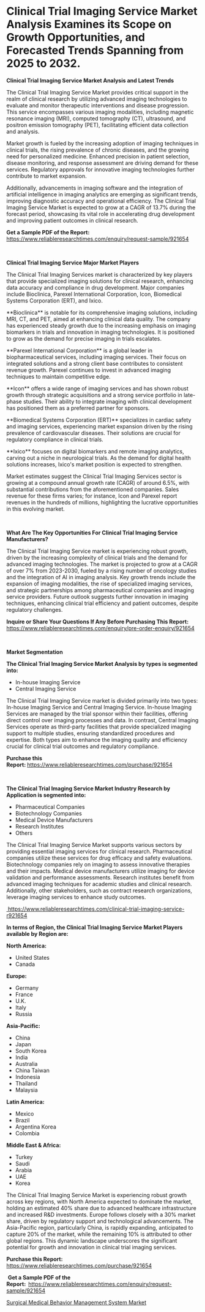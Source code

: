 <p><h1>Clinical Trial Imaging Service Market Analysis Examines its Scope on Growth Opportunities, and Forecasted Trends Spanning from 2025 to 2032.</h1></p><p><strong>Clinical Trial Imaging Service Market Analysis and Latest Trends</strong></p>
<p><p>The Clinical Trial Imaging Service Market provides critical support in the realm of clinical research by utilizing advanced imaging technologies to evaluate and monitor therapeutic interventions and disease progression. This service encompasses various imaging modalities, including magnetic resonance imaging (MRI), computed tomography (CT), ultrasound, and positron emission tomography (PET), facilitating efficient data collection and analysis.</p><p>Market growth is fueled by the increasing adoption of imaging techniques in clinical trials, the rising prevalence of chronic diseases, and the growing need for personalized medicine. Enhanced precision in patient selection, disease monitoring, and response assessment are driving demand for these services. Regulatory approvals for innovative imaging technologies further contribute to market expansion. </p><p>Additionally, advancements in imaging software and the integration of artificial intelligence in imaging analytics are emerging as significant trends, improving diagnostic accuracy and operational efficiency. The Clinical Trial Imaging Service Market is expected to grow at a CAGR of 13.7% during the forecast period, showcasing its vital role in accelerating drug development and improving patient outcomes in clinical research.</p></p>
<p><strong>Get a Sample PDF of the Report:&nbsp;</strong> <a href="https://www.reliableresearchtimes.com/enquiry/request-sample/921654?utm_campaign=2241&utm_medium=2&utm_source=Github&utm_content=ia&utm_term=07032025&utm_id=clinical-trial-imaging-service">https://www.reliableresearchtimes.com/enquiry/request-sample/921654</a></p>
<p>&nbsp;</p>
<p><strong>Clinical Trial Imaging Service Major Market Players</strong></p>
<p><p>The Clinical Trial Imaging Services market is characterized by key players that provide specialized imaging solutions for clinical research, enhancing data accuracy and compliance in drug development. Major companies include Bioclinica, Parexel International Corporation, Icon, Biomedical Systems Corporation (ERT), and Ixico.</p><p>**Bioclinica** is notable for its comprehensive imaging solutions, including MRI, CT, and PET, aimed at enhancing clinical data quality. The company has experienced steady growth due to the increasing emphasis on imaging biomarkers in trials and innovation in imaging technologies. It is positioned to grow as the demand for precise imaging in trials escalates.</p><p>**Parexel International Corporation** is a global leader in biopharmaceutical services, including imaging services. Their focus on integrated solutions and a strong client base contributes to consistent revenue growth. Parexel continues to invest in advanced imaging techniques to maintain competitive edge.</p><p>**Icon** offers a wide range of imaging services and has shown robust growth through strategic acquisitions and a strong service portfolio in late-phase studies. Their ability to integrate imaging with clinical development has positioned them as a preferred partner for sponsors.</p><p>**Biomedical Systems Corporation (ERT)** specializes in cardiac safety and imaging services, experiencing market expansion driven by the rising prevalence of cardiovascular diseases. Their solutions are crucial for regulatory compliance in clinical trials.</p><p>**Ixico** focuses on digital biomarkers and remote imaging analytics, carving out a niche in neurological trials. As the demand for digital health solutions increases, Ixico's market position is expected to strengthen.</p><p>Market estimates suggest the Clinical Trial Imaging Services sector is growing at a compound annual growth rate (CAGR) of around 6.5%, with substantial contributions from the aforementioned companies. Sales revenue for these firms varies; for instance, Icon and Parexel report revenues in the hundreds of millions, highlighting the lucrative opportunities in this evolving market.</p></p>
<p>&nbsp;</p>
<p><strong>What Are The Key Opportunities For Clinical Trial Imaging Service Manufacturers?</strong></p>
<p><p>The Clinical Trial Imaging Service market is experiencing robust growth, driven by the increasing complexity of clinical trials and the demand for advanced imaging technologies. The market is projected to grow at a CAGR of over 7% from 2023-2030, fueled by a rising number of oncology studies and the integration of AI in imaging analysis. Key growth trends include the expansion of imaging modalities, the rise of specialized imaging services, and strategic partnerships among pharmaceutical companies and imaging service providers. Future outlook suggests further innovation in imaging techniques, enhancing clinical trial efficiency and patient outcomes, despite regulatory challenges.</p></p>
<p><strong>Inquire or Share Your Questions If Any Before Purchasing This Report:</strong> <a href="https://www.reliableresearchtimes.com/enquiry/pre-order-enquiry/921654?utm_campaign=2241&utm_medium=2&utm_source=Github&utm_content=ia&utm_term=07032025&utm_id=clinical-trial-imaging-service">https://www.reliableresearchtimes.com/enquiry/pre-order-enquiry/921654</a></p>
<p>&nbsp;</p>
<p><strong>Market Segmentation</strong></p>
<p><strong>The Clinical Trial Imaging Service Market Analysis by types is segmented into:</strong></p>
<p><ul><li>In-house Imaging Service</li><li>Central Imaging Service</li></ul></p>
<p><p>The Clinical Trial Imaging Service market is divided primarily into two types: In-house Imaging Service and Central Imaging Service. In-house Imaging Services are managed by the trial sponsor within their facilities, offering direct control over imaging processes and data. In contrast, Central Imaging Services operate as third-party facilities that provide specialized imaging support to multiple studies, ensuring standardized procedures and expertise. Both types aim to enhance the imaging quality and efficiency crucial for clinical trial outcomes and regulatory compliance.</p></p>
<p><strong>Purchase this Report:&nbsp;</strong><a href="https://www.reliableresearchtimes.com/purchase/921654?utm_campaign=2241&utm_medium=2&utm_source=Github&utm_content=ia&utm_term=07032025&utm_id=clinical-trial-imaging-service">https://www.reliableresearchtimes.com/purchase/921654</a></p>
<p>&nbsp;</p>
<p><strong>The Clinical Trial Imaging Service Market Industry Research by Application is segmented into:</strong></p>
<p><ul><li>Pharmaceutical Companies</li><li>Biotechnology Companies</li><li>Medical Device Manufacturers</li><li>Research Institutes</li><li>Others</li></ul></p>
<p><p>The Clinical Trial Imaging Service Market supports various sectors by providing essential imaging services for clinical research. Pharmaceutical companies utilize these services for drug efficacy and safety evaluations. Biotechnology companies rely on imaging to assess innovative therapies and their impacts. Medical device manufacturers utilize imaging for device validation and performance assessments. Research institutes benefit from advanced imaging techniques for academic studies and clinical research. Additionally, other stakeholders, such as contract research organizations, leverage imaging services to enhance study outcomes.</p></p>
<p><a href="https://www.reliableresearchtimes.com/clinical-trial-imaging-service-r921654?utm_campaign=2241&utm_medium=2&utm_source=Github&utm_content=ia&utm_term=07032025&utm_id=clinical-trial-imaging-service">&nbsp;https://www.reliableresearchtimes.com/clinical-trial-imaging-service-r921654</a></p>
<p><strong>In terms of Region, the Clinical Trial Imaging Service Market Players available by Region are:</strong></p>
<p>
    <p> <strong> North America: </strong>
        <ul>
            <li>United States</li>
            <li>Canada</li>
        </ul>
        </p> 
    <p> <strong> Europe: </strong>
        <ul>
            <li>Germany</li>
            <li>France</li>
            <li>U.K.</li>
            <li>Italy</li>
            <li>Russia</li>
        </ul>
        </p> 
    <p> <strong> Asia-Pacific: </strong>
        <ul>
            <li>China</li>
            <li>Japan</li>
            <li>South Korea</li>
            <li>India</li>
            <li>Australia</li>
            <li>China Taiwan</li>
            <li>Indonesia</li>
            <li>Thailand</li>
            <li>Malaysia</li>
        </ul>
        </p> 
    <p> <strong> Latin America: </strong>
        <ul>
            <li>Mexico</li>
            <li>Brazil</li>
            <li>Argentina Korea</li>
            <li>Colombia</li>
        </ul>
        </p> 
    <p> <strong> Middle East & Africa: </strong>
        <ul>
            <li>Turkey</li>
            <li>Saudi</li>
            <li>Arabia</li>
            <li>UAE</li>
            <li>Korea</li>
        </ul>
    </p>
    </p>
<p><p>The Clinical Trial Imaging Service Market is experiencing robust growth across key regions, with North America expected to dominate the market, holding an estimated 40% share due to advanced healthcare infrastructure and increased R&D investments. Europe follows closely with a 30% market share, driven by regulatory support and technological advancements. The Asia-Pacific region, particularly China, is rapidly expanding, anticipated to capture 20% of the market, while the remaining 10% is attributed to other global regions. This dynamic landscape underscores the significant potential for growth and innovation in clinical trial imaging services.</p></p>
<p><strong>Purchase this Report: </strong><a href="https://www.reliableresearchtimes.com/purchase/921654?utm_campaign=2241&utm_medium=2&utm_source=Github&utm_content=ia&utm_term=07032025&utm_id=clinical-trial-imaging-service">https://www.reliableresearchtimes.com/purchase/921654</a></p>
<p>&nbsp;<strong>Get a Sample PDF of the Report:&nbsp;&nbsp;</strong><a href="https://www.reliableresearchtimes.com/enquiry/request-sample/921654?utm_campaign=2241&utm_medium=2&utm_source=Github&utm_content=ia&utm_term=07032025&utm_id=clinical-trial-imaging-service">https://www.reliableresearchtimes.com/enquiry/request-sample/921654</a></p>
<p><strong></strong></p>
<p><p><a href="https://github.com/GenaGaines34/Market-Research-Report-List-2/blob/main/surgical-medical-behavior-management-system-market.md?utm_campaign=2241&utm_medium=2&utm_source=Github&utm_content=ia&utm_term=07032025&utm_id=clinical-trial-imaging-service">Surgical Medical Behavior Management System Market</a></p></p>